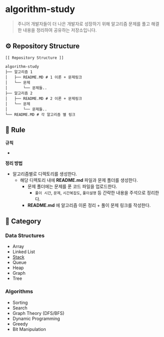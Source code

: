 # algorithm-study

> 주니어 개발자들이 더 나은 개발자로 성장하기 위해 알고리즘 문제를 풀고 해결한 내용을 정리하여 공유하는 저장소입니다.

## ⚙️ Repository Structure

```
[[ Repository Structure ]]

algorithm-study
├── 알고리즘 1
│   ├── README.MD # 1 이론 + 문제링크
│   └── 문제
│       └── 문제들..
├── 알고리즘 2
│   ├── README.MD # 2 이론 + 문제링크
│   └── 문제
│       └── 문제들..
└── README.MD # 각 알고리즘 별 링크
```

## 🚦 Rule

**규칙**

- 

**정리 방법**

- 알고리즘별로 디렉토리를 생성한다.
  - 해당 디렉토리 내에 **README.md** 파일과 문제 폴더를 생성한다.
    - 문제 폴더에는 문제를 푼 코드 파일을 업로드한다.
      - `풀이 시간`, `문제`, `시간복잡도`, `풀이설명` 등 간략한 내용을 주석으로 정리한다.
    - **README.md** 에 알고리즘 이론 정리 + 풀이 문제 링크를 작성한다.

## 📌 Category

### Data Structures

- Array
- Linked List
- [Stack](https://github.com/life-is-awesome/algorithm-study/tree/main/stack)
- Queue
- Heap
- Graph
- Tree

### Algorithms

- Sorting
- Search
- Graph Theory (DFS/BFS)
- Dynamic Programming
- Greedy
- Bit Manipulation
